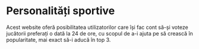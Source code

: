 
# Personalități sportive

Acest website oferă posibilitatea utilizatorilor care își fac cont să-și voteze jucătorii preferați o dată la 24 de ore, cu scopul de a-i ajuta pe să crească în popularitate, mai exact să-i aducă în top 3.
